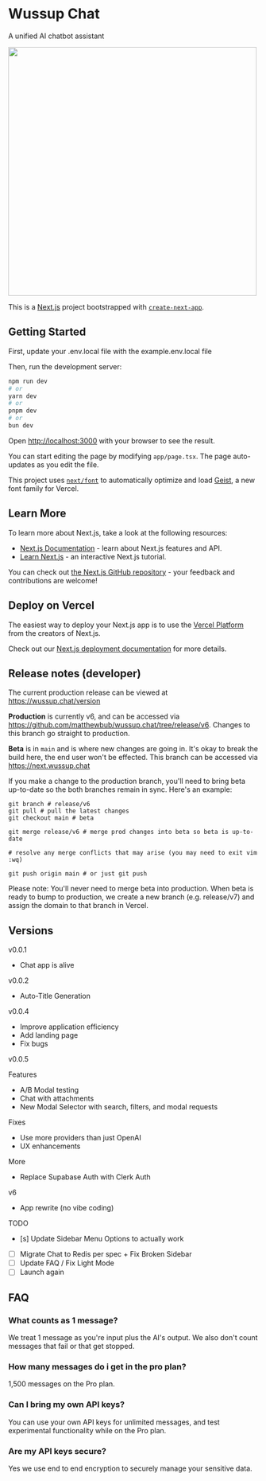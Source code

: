 # Wussup Chat

A unified AI chatbot assistant

<img src="./public/ABWussupDemo.gif" width="500px" />

This is a [Next.js](https://nextjs.org) project bootstrapped with [`create-next-app`](https://nextjs.org/docs/app/api-reference/cli/create-next-app).

## Getting Started

First, update your .env.local file with the example.env.local file

Then, run the development server:

```bash
npm run dev
# or
yarn dev
# or
pnpm dev
# or
bun dev
```

Open [http://localhost:3000](http://localhost:3000) with your browser to see the result.

You can start editing the page by modifying `app/page.tsx`. The page auto-updates as you edit the file.

This project uses [`next/font`](https://nextjs.org/docs/app/building-your-application/optimizing/fonts) to automatically optimize and load [Geist](https://vercel.com/font), a new font family for Vercel.

## Learn More

To learn more about Next.js, take a look at the following resources:

- [Next.js Documentation](https://nextjs.org/docs) - learn about Next.js features and API.
- [Learn Next.js](https://nextjs.org/learn) - an interactive Next.js tutorial.

You can check out [the Next.js GitHub repository](https://github.com/vercel/next.js) - your feedback and contributions are welcome!

## Deploy on Vercel

The easiest way to deploy your Next.js app is to use the [Vercel Platform](https://vercel.com/new?utm_medium=default-template&filter=next.js&utm_source=create-next-app&utm_campaign=create-next-app-readme) from the creators of Next.js.

Check out our [Next.js deployment documentation](https://nextjs.org/docs/app/building-your-application/deploying) for more details.

## Release notes (developer)

The current production release can be viewed at https://wussup.chat/version

**Production** is currently v6, and can be accessed via https://github.com/matthewbub/wussup.chat/tree/release/v6. Changes to this branch go straight to production.

**Beta** is in `main` and is where new changes are going in. It's okay to break the build here, the end user won't be effected. This branch can be accessed via https://next.wussup.chat

If you make a change to the production branch, you'll need to bring beta up-to-date so the both branches remain in sync. Here's an example:

```shell
git branch # release/v6
git pull # pull the latest changes
git checkout main # beta

git merge release/v6 # merge prod changes into beta so beta is up-to-date

# resolve any merge conflicts that may arise (you may need to exit vim :wq)

git push origin main # or just git push
```

Please note: You'll never need to merge beta into production. When beta is ready to bump to production, we create a new branch (e.g. release/v7) and assign the domain to that branch in Vercel.

## Versions

v0.0.1

- Chat app is alive

v0.0.2

- Auto-Title Generation

v0.0.4

- Improve application efficiency
- Add landing page
- Fix bugs

v0.0.5

Features

- A/B Modal testing
- Chat with attachments
- New Modal Selector with search, filters, and modal requests

Fixes

- Use more providers than just OpenAI
- UX enhancements

More

- Replace Supabase Auth with Clerk Auth

v6

- App rewrite (no vibe coding)

TODO

- [s] Update Sidebar Menu Options to actually work
- [ ] Migrate Chat to Redis per spec + Fix Broken Sidebar
- [ ] Update FAQ / Fix Light Mode
- [ ] Launch again

## FAQ

### What counts as 1 message?

We treat 1 message as you're input plus the AI's output. We also don't count messages that fail or that get stopped.

### How many messages do i get in the pro plan?

1,500 messages on the Pro plan.

### Can I bring my own API keys?

You can use your own API keys for unlimited messages, and test experimental functionality while on the Pro plan.

### Are my API keys secure?

Yes we use end to end encryption to securely manage your sensitive data.
